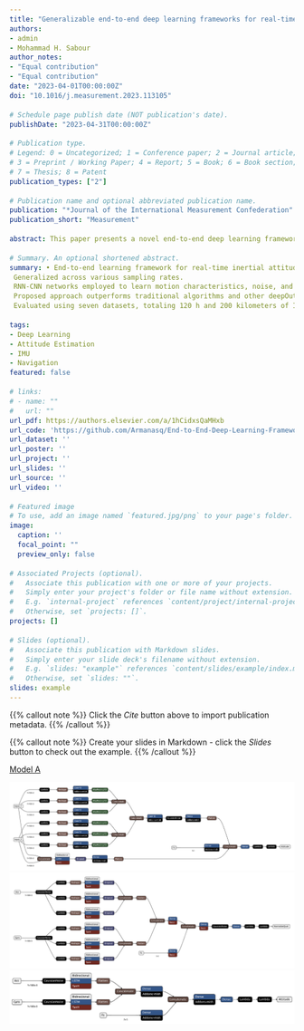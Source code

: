 ```yaml
---
title: "Generalizable end-to-end deep learning frameworks for real-time attitude estimation using 6DoF inertial measurement units"
authors:
- admin
- Mohammad H. Sabour
author_notes:
- "Equal contribution"
- "Equal contribution"
date: "2023-04-01T00:00:00Z"
doi: "10.1016/j.measurement.2023.113105"

# Schedule page publish date (NOT publication's date).
publishDate: "2023-04-31T00:00:00Z"

# Publication type.
# Legend: 0 = Uncategorized; 1 = Conference paper; 2 = Journal article;
# 3 = Preprint / Working Paper; 4 = Report; 5 = Book; 6 = Book section;
# 7 = Thesis; 8 = Patent
publication_types: ["2"]

# Publication name and optional abbreviated publication name.
publication: "*Journal of the International Measurement Confederation"
publication_short: "Measurement"

abstract: This paper presents a novel end-to-end deep learning framework for real-time inertial attitude estimation using 6DoF IMU measurements. Inertial Measurement Units are widely used in various applications, including engineering and medical sciences. However, traditional filters used for attitude estimation suffer from poor generalization over different motion patterns and environmental disturbances. To address this problem, we propose two deep learning models that incorporate accelerometer and gyroscope readings as inputs. These models are designed to be generalized to different motion patterns, sampling rates, and environmental disturbances. Our models consist of convolutional neural network layers combined with Bi-Directional Long–Short Term Memory followed by a Fully Forward Neural Network to estimate the quaternion. We evaluate the proposed method on seven publicly available datasets, totaling more than 120 h and 200 kilometers of IMU measurements. Our results show that the proposed method outperforms state-of-the-art methods in terms of accuracy and robustness. Additionally, our framework demonstrates superior generalization over various motion characteristics and sensor sampling rates. Overall, this paper provides a comprehensive and reliable solution for real-time inertial attitude estimation using 6DoF IMUs, which has significant implications for a wide range of applications.

# Summary. An optional shortened abstract.
summary: • End-to-end learning framework for real-time inertial attitude estimation.
 Generalized across various sampling rates.
 RNN-CNN networks employed to learn motion characteristics, noise, and bias.
 Proposed approach outperforms traditional algorithms and other deepOutperforms traditional algorithms in terms of accuracy up to 40
 Evaluated using seven datasets, totaling 120 h and 200 kilometers of IMU measurements.

tags:
- Deep Learning
- Attitude Estimation
- IMU
- Navigation
featured: false

# links:
# - name: ""
#   url: ""
url_pdf: https://authors.elsevier.com/a/1hCidxsQaMHxb
url_code: 'https://github.com/Armanasq/End-to-End-Deep-Learning-Framework-for-Real-Time-Inertial-Attitude-Estimation-using-6DoF-IMU'
url_dataset: ''
url_poster: ''
url_project: ''
url_slides: ''
url_source: ''
url_video: ''

# Featured image
# To use, add an image named `featured.jpg/png` to your page's folder. 
image:
  caption: ''
  focal_point: ""
  preview_only: false

# Associated Projects (optional).
#   Associate this publication with one or more of your projects.
#   Simply enter your project's folder or file name without extension.
#   E.g. `internal-project` references `content/project/internal-project/index.md`.
#   Otherwise, set `projects: []`.
projects: []

# Slides (optional).
#   Associate this publication with Markdown slides.
#   Simply enter your slide deck's filename without extension.
#   E.g. `slides: "example"` references `content/slides/example/index.md`.
#   Otherwise, set `slides: ""`.
slides: example
---
```


{{% callout note %}}
Click the *Cite* button above to import publication metadata.
{{% /callout %}}

{{% callout note %}}
Create your slides in Markdown - click the *Slides* button to check out the example.
{{% /callout %}}

[Model A](Model_A.png)

<img class="myImg" src="Model_A.png" alt="Model A">

<img class="myImg" src="Model_B.png" alt="Model B">

<img class="myImg" src="Model_C.png" alt="Model C">

